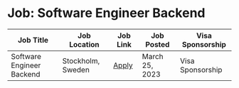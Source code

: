 # Job: Software Engineer Backend

| Job Title | Job Location | Job Link | Job Posted | Visa Sponsorship |
| --- | --- | --- | --- | --- |
| Software Engineer Backend | Stockholm, Sweden | [Apply](https://www.truecaller.com/careers/jobs/4846393) | March 25, 2023 | Visa Sponsorship |
